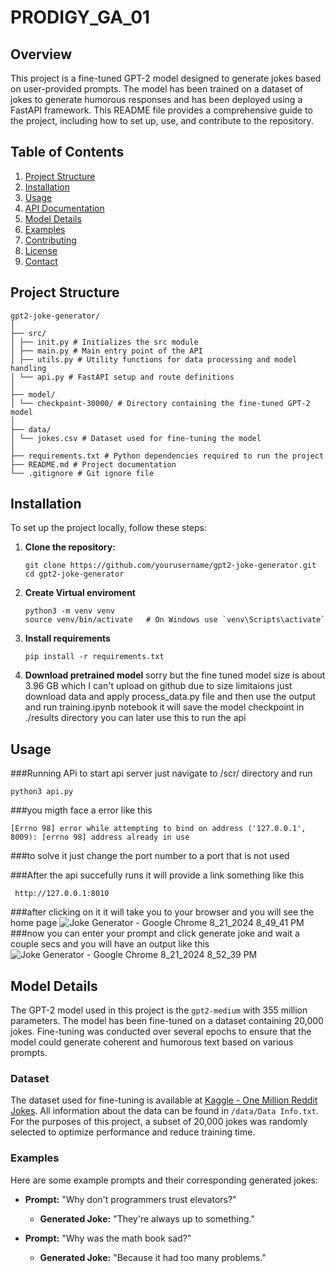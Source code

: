 # PRODIGY_GA_01

## Overview
This project is a fine-tuned GPT-2 model designed to generate jokes based on user-provided prompts. The model has been trained on a dataset of jokes to generate humorous responses and has been deployed using a FastAPI framework. This README file provides a comprehensive guide to the project, including how to set up, use, and contribute to the repository.

## Table of Contents
1. [Project Structure](#project-structure)
2. [Installation](#installation)
3. [Usage](#usage)
4. [API Documentation](#api-documentation)
5. [Model Details](#model-details)
6. [Examples](#examples)
7. [Contributing](#contributing)
8. [License](#license)
9. [Contact](#contact)

## Project Structure
```
gpt2-joke-generator/
│
├── src/
│ ├── init.py # Initializes the src module
│ ├── main.py # Main entry point of the API
│ ├── utils.py # Utility functions for data processing and model handling
│ └── api.py # FastAPI setup and route definitions
│
├── model/
│ └── checkpoint-30000/ # Directory containing the fine-tuned GPT-2 model
│
├── data/
│ └── jokes.csv # Dataset used for fine-tuning the model
│
├── requirements.txt # Python dependencies required to run the project
├── README.md # Project documentation
└── .gitignore # Git ignore file
```
## Installation

To set up the project locally, follow these steps:

1. **Clone the repository:**
   ```
   git clone https://github.com/yourusername/gpt2-joke-generator.git
   cd gpt2-joke-generator
   ```
2. **Create Virtual enviroment**
   ```
   python3 -m venv venv
   source venv/bin/activate   # On Windows use `venv\Scripts\activate`
   ```
3. **Install requirements**
   ```
   pip install -r requirements.txt
   ```
4. **Download pretrained model** 
   sorry but the fine tuned model size is about 3.96 GB which I can't upload on
   github due to size limitaions just download data and apply process_data.py file
   and then use the output and run training.ipynb notebook it will save the model
   checkpoint  in ./results directory you can later use this to run the api

## Usage
   ###Running APi 
   to start api server just navigate to /scr/ directory and run
   ```
   python3 api.py
   ```
   ###you migth face a error like this
   ```
   [Errno 98] error while attempting to bind on address ('127.0.0.1', 8009): [errno 98] address already in use
   ```
   ###to solve  it just change the port number to a port that is not used 

   ###After the api succefully runs it will provide a link something like this
   ```
    http://127.0.0.1:8010
   ```
   ###after clicking on it it will take you to your browser and you will see the home page
   ![Joke Generator - Google Chrome 8_21_2024 8_49_41 PM](https://github.com/user-attachments/assets/6376e330-920b-41c7-8a80-e5eefa4a538e)
   ###now you can enter your prompt and click generate joke and wait a couple secs and you will have an output like this
   ![Joke Generator - Google Chrome 8_21_2024 8_52_39 PM](https://github.com/user-attachments/assets/d63a896c-7675-47ea-9e49-2f174700f545)
## Model Details

The GPT-2 model used in this project is the `gpt2-medium` with 355 million parameters. The model has been fine-tuned on a dataset containing 20,000 jokes. Fine-tuning was conducted over several epochs to ensure that the model could generate coherent and humorous text based on various prompts.

### Dataset

The dataset used for fine-tuning is available at [Kaggle - One Million Reddit Jokes](https://www.kaggle.com/datasets/thedevastator/one-million-reddit-jokes). All information about the data can be found in `/data/Data Info.txt`. For the purposes of this project, a subset of 20,000 jokes was randomly selected to optimize performance and reduce training time.

### Examples

Here are some example prompts and their corresponding generated jokes:

- **Prompt:** "Why don't programmers trust elevators?"
  - **Generated Joke:** "They're always up to something."

- **Prompt:** "Why was the math book sad?"
  - **Generated Joke:** "Because it had too many problems."

